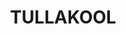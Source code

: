 ---
lastmod: '2025-04-06T06:05:20+00:00'
latitude: -35.542622
layout: suburb
longitude: 144.230168
postcode: '2732'
state: NSW
title: TULLAKOOL
url: /nsw/tullakool/
---